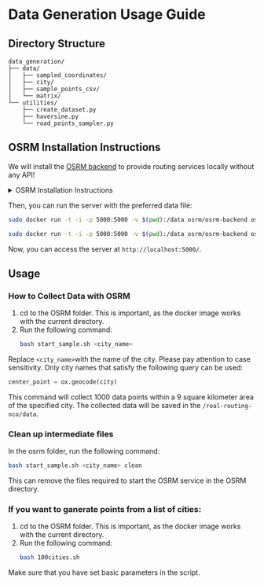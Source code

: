 # Data Generation Usage Guide

## Directory Structure

```
data_generation/
├── data/
│   ├── sampled_coordinates/
│   ├── city/
│   ├── sample_points_csv/
│   └── matrix/
└── utilities/
    ├── create_dataset.py
    ├── haversine.py
    └── road_points_sampler.py

```




## OSRM Installation Instructions


We will install the [OSRM backend](https://github.com/Project-OSRM/osrm-backend) to provide routing services locally without any API!

<details close>
<summary>OSRM Installation Instructions</summary>

(Tested on Ubuntu 24.04)

Download map:

```bash
cd osrm/
wget https://download.geofabrik.de/europe/germany/Bolo-latest.osm.pbf
```
wget https://download.geofabrik.de/asia/south-korea-latest.osm.pbf

> Tip: You can download maps from https://download.geofabrik.de/. If you want to download  e.g. all of South Korea, you can download the file `asia/south-korea-latest.osm.pbf`.


Pull docker image:

```bash
docker pull ghcr.io/project-osrm/osrm-backend:v5.27.1
```

Run docker container the following commands, which will generate the files `bremen-latest.osrm.*` etc:

```bash
sudo docker run -t -v $(pwd):/data -v $(pwd):/data osrm/osrm-backend osrm-extract -p /opt/car.lua /data/bremen-latest.osm.pbf

sudo docker run -t -v $(pwd):/data -v $(pwd):/data osrm/osrm-backend osrm-partition /data/bremen-latest.osrm

sudo docker run -t -v $(pwd):/data -v $(pwd):/data osrm/osrm-backend osrm-customize /data/bremen-latest.osrm
```

Sourth Korea

```bash
sudo docker run -t -v $(pwd):/data -v $(pwd):/data osrm/osrm-backend osrm-extract -p /opt/car.lua /data/south-korea-latest.osm.pbf

sudo docker run -t -v $(pwd):/data -v $(pwd):/data osrm/osrm-backend osrm-partition /data/south-korea-latest.osrm

sudo docker run -t -v $(pwd):/data -v $(pwd):/data osrm/osrm-backend osrm-customize /data/south-korea-latest.osrm
```

</details>


Then, you can run the server with the preferred data file:

```bash
sudo docker run -t -i -p 5000:5000 -v $(pwd):/data osrm/osrm-backend osrm-routed --algorithm mld /data/bremen-latest.osrm --max-table-size 10000
```

```bash
sudo docker run -t -i -p 5000:5000 -v $(pwd):/data osrm/osrm-backend osrm-routed --algorithm mld /data/south-korea-latest.osrm --max-table-size 10000
```

Now, you can access the server at `http://localhost:5000/`.



## Usage

### How to Collect Data with OSRM

1. cd to the OSRM folder. This is important, as the docker image works with the current directory.
2. Run the following command:
   ```bash
   bash start_sample.sh <city_name>
   ```
Replace `<city_name>`with the name of the city.
Please pay attention to case sensitivity.
Only city names that satisfy the following query can be used:
```python
center_point = ox.geocode(city)
```
This command will collect 1000 data points within a 9 square kilometer area of the specified city.
The collected data will be saved in the `/real-routing-nco/data`.

### Clean up intermediate files

In the osrm folder, run the following command:
   ```bash
   bash start_sample.sh <city_name> clean
   ```
This can remove the files required to start the OSRM service in the OSRM directory.

### If you want to ganerate points from a list of cities:

1. cd to the OSRM folder. This is important, as the docker image works with the current directory.
2. Run the following command:
   ```bash
   bash 100cities.sh
   ```
Make sure that you have set basic parameters in the script.

